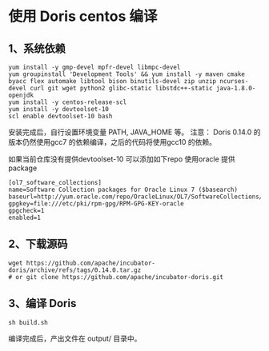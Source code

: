 # 使用 Doris centos 编译

## 1、系统依赖

```
yum install -y gmp-devel mpfr-devel libmpc-devel
yum groupinstall 'Development Tools' && yum install -y maven cmake byacc flex automake libtool bison binutils-devel zip unzip ncurses-devel curl git wget python2 glibc-static libstdc++-static java-1.8.0-openjdk
yum install -y centos-release-scl
yum install -y devtoolset-10
scl enable devtoolset-10 bash
```

安装完成后，自行设置环境变量 PATH, JAVA_HOME 等。 注意： Doris 0.14.0 的版本仍然使用gcc7 的依赖编译，之后的代码将使用gcc10 的依赖。

如果当前仓库没有提供devtoolset-10 可以添加如下repo 使用oracle 提供 package

```
[ol7_software_collections]
name=Software Collection packages for Oracle Linux 7 ($basearch)
baseurl=http://yum.oracle.com/repo/OracleLinux/OL7/SoftwareCollections/$basearch/
gpgkey=file:///etc/pki/rpm-gpg/RPM-GPG-KEY-oracle
gpgcheck=1
enabled=1
```

## 2、下载源码

```
wget https://github.com/apache/incubator-doris/archive/refs/tags/0.14.0.tar.gz
# or git clone https://github.com/apache/incubator-doris.git
```

## 3、编译 Doris

```
sh build.sh
```

编译完成后，产出文件在 output/ 目录中。